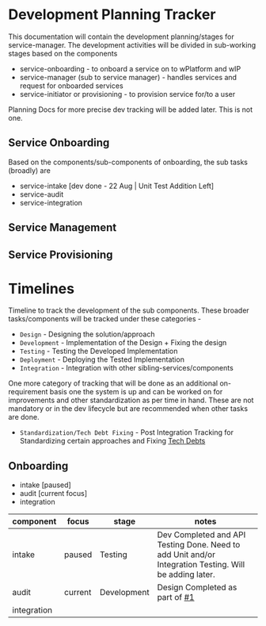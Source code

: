 # Development Planning Tracker

This documentation will contain the development planning/stages for service-manager. The development activities will be divided in sub-working stages based on the components
- service-onboarding - to onboard a service on to wPlatform and wIP
- service-manager (sub to service manager) - handles services and request for onboarded services
- service-initiator or provisioning - to provision service for/to a user

Planning Docs for more precise dev tracking will be added later. This is not one.

## Service Onboarding

Based on the components/sub-components of onboarding, the sub tasks (broadly) are
- service-intake [dev done - 22 Aug | Unit Test Addition Left]
- service-audit
- service-integration

## Service Management

## Service Provisioning

# Timelines

Timeline to track the development of the sub components. These broader tasks/components will be tracked under these categories -
- `Design` - Designing the solution/approach
- `Development` - Implementation of the Design + Fixing the design
- `Testing` - Testing the Developed Implementation
- `Deployment` - Deploying the Tested Implementation
- `Integration` - Integration with other sibling-services/components

One more category of tracking that will be done as an additional on-requirement basis one the system is up and can be worked on for improvements and other standardization as per time in hand. These are not mandatory or in the dev lifecycle but are recommended when other tasks are done.
- `Standardization/Tech Debt Fixing` - Post Integration Tracking for Standardizing certain approaches and Fixing [Tech Debts](https://www.productplan.com/glossary/technical-debt/)

## Onboarding
- intake [paused] 
- audit [current focus] 
- integration

| component   | focus   | stage | notes |
|-------------|---------|-------|-------|
| intake      | paused | Testing | Dev Completed and API Testing Done. Need to add Unit and/or Integration Testing. Will be adding later.|
| audit       | current | Development | Design Completed as part of [#1](https://github.com/TanmoySG/w-service-manager/issues/1) |
| integration |  |  | |

